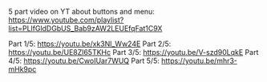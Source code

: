 5 part video on YT about buttons and menu:
https://www.youtube.com/playlist?list=PLlfGldDGbUS_Bab9zAW2LEUEfqFat1C9X

Part 1/5:
https://youtu.be/xk3Nl_Ww24E
Part 2/5:
https://youtu.be/UE8Zl65TKHc
Part 3/5:
https://youtu.be/V-szd90LqkE
Part 4/5:
https://youtu.be/CwoIUar7WUQ
Part 5/5:
https://youtu.be/mhr3-mHk9pc
